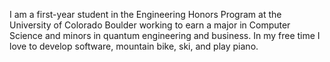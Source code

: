 I am a first-year student in the Engineering Honors Program at the University of Colorado Boulder working to earn a major in Computer Science and minors in quantum engineering and business. In my free time I love to develop software, mountain bike, ski, and play piano.

<!--
**njclose/njclose** is a ✨ _special_ ✨ repository because its `README.md` (this file) appears on your GitHub profile.

Here are some ideas to get you started:

- 🔭 I’m currently working on ...
- 🌱 I’m currently learning ...
- 👯 I’m looking to collaborate on ...
- 🤔 I’m looking for help with ...
- 💬 Ask me about ...
- 📫 How to reach me: ...
- 😄 Pronouns: ...
- ⚡ Fun fact: ...
-->
